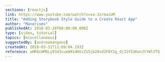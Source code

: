 ```yaml
---
sections: [reactjs]
link: https://www.youtube.com/watch?v=va-JzrmaiUM
title: "Adding Storybook Style Guide to a Create React App"
author: "Manorisms"
publishedAt: 2018-02-20T00:00:00.000Z
type: [video, tutorial]
topics: [miscellaneous]
suggestedBy: [andreamangano]
createdAt: 2018-03-31T11:09:04.193Z
reference: aHR0cHM6Ly93d3cueW91dHViZS5jb20vd2F0Y2g_dj12YS1KenJtYWlVTQ
---
```

